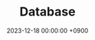 ---
layout  : category
title   : Database
summary : 
date    : 2023-12-18 00:00:00 +0900
updated : 2023-12-18 00:00:00 +0900
tag     : level-1 category
toc     : true
public  : true
comment : false
parent  : [[/index]]
latex   : false
---